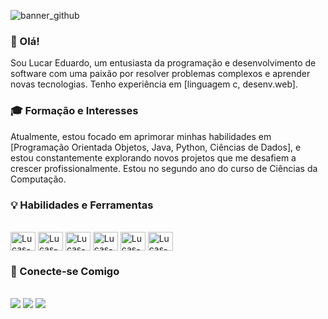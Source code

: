 
![banner_github](https://github.com/user-attachments/assets/07693032-3e57-45dd-a683-f5046fd80683)

### 👋 Olá!
Sou Lucar Eduardo, um entusiasta da programação e desenvolvimento de software com uma paixão por resolver problemas complexos e aprender novas tecnologias. Tenho experiência em [linguagem c, desenv.web].

### 🎓 Formação e Interesses
Atualmente, estou focado em aprimorar minhas habilidades em [Programação Orientada Objetos, Java, Python, Ciências de Dados], e estou constantemente explorando novos projetos que me desafiem a crescer profissionalmente. Estou no segundo ano do curso de Ciências da Computação.

### 💡 Habilidades e Ferramentas
<div style="display: inline_block"><br>
  <img align="center" alt="Lucas-C" height="30" width="40" src="https://cdn.jsdelivr.net/gh/devicons/devicon/icons/c/c-original.svg" />
  <img align="center" alt="Lucas-Css" height="30" width="40" src="https://cdn.jsdelivr.net/gh/devicons/devicon/icons/css3/css3-original.svg" />
  <img align="center" alt="Lucas-Html" height="30" width="40" src="https://cdn.jsdelivr.net/gh/devicons/devicon/icons/html5/html5-original.svg" />
  <img align="center" alt="Lucas-Js" height="30" width="40" src="https://cdn.jsdelivr.net/gh/devicons/devicon/icons/javascript/javascript-original.svg" />
  <img align="center" alt="Lucas-Js" height="30" width="40" src="https://cdn.jsdelivr.net/gh/devicons/devicon@latest/icons/java/java-original.svg" />
  <img align="center" alt="Lucas-Js" height="30" width="40" src="https://cdn.jsdelivr.net/gh/devicons/devicon@latest/icons/python/python-original.svg" />
</div>

### 🔗 Conecte-se Comigo
<div><br>
  <a href="https://www.linkedin.com/feed/" target="_blank"><img src="https://img.shields.io/badge/-LinkedIn-%230077B5?style=for-the-badge&logo=linkedin&logoColor=white" target="_blank"></a>
  <a href="mailto:lucasguima1704@gmail.com"><img src="https://img.shields.io/badge/-Gmail-%23333?style=for-the-badge&logo=gmail&logoColor=white" target="_blank"></a>
  <a href="https://www.instagram.com/?next=%2F"><img src="https://img.shields.io/badge/-Instagram-%23E4405F?style=for-the-badge&logo=instagram&logoColor=white" target="_blank"></a>
</div>

